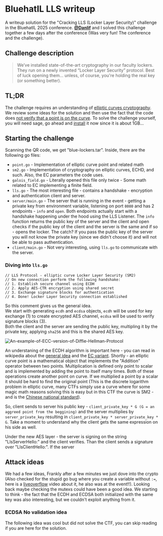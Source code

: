 # BluehatIL LLS writeup
A writeup solution for the "Cracking LLS (Locker Layer Security)" challenge in the BluehatIL 2025 conference. **[@Danlif](https://github.com/Danlif1/Danlif1)** and I solved this challenge together a few days after the conference (Was very fun! The conference and the challenge).

## Challenge description
> We’ve installed state-of-the-art cryptography in our faculty lockers. They run on a newly invented “Locker Layer Security” protocol. Best of luck opening them... unless, of course, you're holding the real key (or something better).

## TL;DR
The challenge requires an understanding of [elliptic curves cryptography](https://en.wikipedia.org/wiki/Elliptic_curve). We review some ideas for the solution and then use the fact that the code does [not verify that a point is on the curve](https://github.com/elikaski/ECC_Attacks?tab=readme-ov-file#Not-verifying-that-a-point-is-on-the-curve). To solve the challenge yourself, you will need sage, go ahead and [install](https://doc.sagemath.org/html/en/installation/index.html) it now since it is about 1GB...

## Starting the challenge

Scanning the QR code, we get "blue-lockers.tar". Inside, there are the following go files:
* `point.go` - Implementation of elliptic curve point and related math
* `sm2.go` - Implementation of cryptography on elliptic curves, ECHD, and such. Also, the EC parameters the code uses.
* `galois_field.go` - Literally opened this file only twice - Some math related to EC implementing a finite field.
* `lls.go` - The most interesting file - contains a handshake - encryption and authentication client and server.
* `server/main.go` - The server that is running in the event - getting a private key from environment variable, listening on port `8080` and has 2 endpoints - `info` and `open`. Both endpoints actually start with a handshake happening under the hood using the LLS Listener. The `info` function returns the public key of the server and the client and open checks if the public key of the client and the server is the same and if so - opens the locker. The catch? If you pass the public key of the server you will not know the private key (since we didn't choose it) and will not be able to pass authentication.
* `client/main.go` - Not very interesting, using `lls.go` to communicate with the server.

### Diving into `lls.go`

```
// LLS Protocol - elliptic curve Locker Layer Security (SM2)
// On new connection perform the following handshake:
// 1. Establish secure channel using ECDH
// 2. Apply AES-CTR encryption using shared secret
// 3. Exchange signature blocks for authentication
// 4. Done! Locker Layer Security connection established
```
So this comment gives us the general idea.  
We start with generating `ecdh` and `ecdsa` objects, `ecdh` will be used for key exchange (1) to create encrypted AES channel, `ecdsa` will be used to verify signature blocks (3).  
Both the client and the server are sending the public key, multipling it by the private key, applying `sha256` and this is the shared AES key.  

![An-example-of-ECC-version-of-Diffie-Hellman-Protocol](https://github.com/user-attachments/assets/92de61eb-132e-4761-a47f-e53815f33b12)

An understaning of the ECDH algorithm is important here - you can read in wikipedia about the [general idea](https://en.wikipedia.org/wiki/Diffie%E2%80%93Hellman_key_exchange) and the [EC variant](https://en.wikipedia.org/wiki/Elliptic-curve_Diffie%E2%80%93Hellman). Shortly - an elliptic curve point is a mathematical object that implements the "Addition" operator between two points. Multiplication is defined only point to scalar and is implemented by adding the point to itself many times. Both of these operations create another point on curve. If we multiplied a point by a scalar it should be hard to find the original point (This is the discrete logarithm problem in elliptic curve, many CTFs simply use a curve where for some magic math reasons solving this is easy but in this CTF the curve is SM2 - and is the [Chinese national standard](https://docs.openssl.org/1.1.1/man7/SM2/#name)).

So, client sends to server his public key - `client_private_key * G (G = an aggreed point from the beggining)` and the server multiplies by `server_private_key` resulting in `client_private_key * server_private_key * G`. Take a moment to understand why the client gets the same expression on his side as well.

Under the new AES layer - the server is signing on the string "LlsServerHello:" and the client verifies. Than the client sends a signature over "LlsClientHello:". If the server 

## Attack ideas

We had a few ideas, Frankly after a few minutes we just dove into the crypto (Also checked for the stupid go bug where you create a variable without `:=`, here is a [liveoverflow](https://www.youtube.com/watch?v=wVknDjTgQoo&ab_channel=LiveOverflow) video about it, he also was at the event!!). Looking back maybe checking the mutexs could have been a good idea. We starting to think - the fact that the ECDH and ECDSA both initialized with the same key was also interesting, but we couldn't exploit anything from it.

### ECDSA No validation idea
The following idea was cool but did not solve the CTF, you can skip reading if you are here for the solution.  

### 
